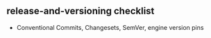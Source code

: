 ## release-and-versioning checklist
- Conventional Commits, Changesets, SemVer, engine version pins
